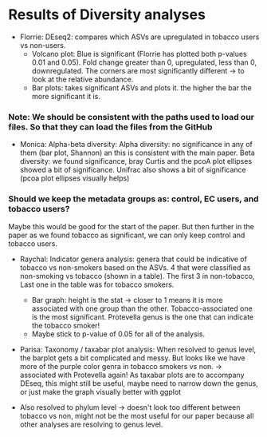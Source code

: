 # Results of Diversity analyses
- Florrie: DEseq2: compares which ASVs are upregulated in tobacco users vs non-users.
  -   Volcano plot: Blue is significant (Florrie has plotted both p-values 0.01 and 0.05). Fold change greater than 0, upregulated, less than 0, downregulated. The corners are most significantly different -> to look at the relative abundance.
  -   Bar plots: takes significant ASVs and plots it. the higher the bar the more significant it is.
### Note: We should be consistent with the paths used to load our files. So that they can load the files from the GitHub 

- Monica: Alpha-beta diversity: Alpha diversity: no significance in any of them (bar plot, Shannon) an this is consistent with the main paper. Beta diversity: we found significance, bray Curtis and the pcoA plot ellipses showed a bit of significance. Unifrac also shows a bit of significance (pcoa plot ellipses visually helps)
### Should we keep the metadata groups as: control, EC users, and tobacco users? 
Maybe this would be good for the start of the paper. But then further in the paper as we found tobacco as significant, we can only keep control and tobacco users.

- Raychal: Indicator genera analysis: genera that could be indicative of tobacco vs non-smokers based on the ASVs. 4 that were classified as non-smoking vs tobacco (shown in a table). The first 3 in non-tobacco,  Last one in the table was for tobacco smokers.
  - Bar graph: height is the stat -> closer to 1 means it is more associated with one group than the other. Tobacco-associated one is the most significant. Protevella genus is the one that can indicate the tobacco smoker!
  - Maybe stick to p-value of 0.05 for all of the analysis.

-  Parisa: Taxonomy / taxabar plot analysis: When resolved to genus level, the barplot gets a bit complicated and messy. But looks like we have more of the purple color genra in tobacco smokers vs non. -> associated with Protevella again! As taxabar plots are to accompany DEseq, this might still be useful, maybe need to narrow down the genus, or just make the graph visually better with ggplot
  - Also resolved to phylum level -> doesn't look too different between tobacco vs non, might not be the most useful for our paper because all other analyses are resolving to genus level.
